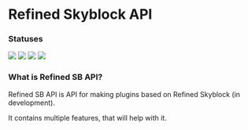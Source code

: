 # Refined Skyblock API

### Statuses
![](https://sonarcloud.io/api/project_badges/measure?project=Maxuss_RefinedSbAPI&metric=ncloc)
![](https://sonarcloud.io/api/project_badges/measure?project=Maxuss_RefinedSbAPI&metric=duplicated_lines_density)
![](https://sonarcloud.io/api/project_badges/measure?project=Maxuss_RefinedSbAPI&metric=reliability_rating)
[![](https://jitpack.io/v/Maxuss/RefinedSbAPI.svg)](https://jitpack.io/#Maxuss/RefinedSbAPI)

### What is Refined SB API?
Refined SB API is API for making plugins based on Refined Skyblock (in development).

It contains multiple features, that will help with it.
